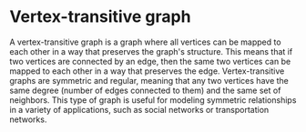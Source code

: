 # Vertex-transitive graph

A vertex-transitive graph is a graph where all vertices can be mapped to each other in a way that preserves the graph's structure. This means that if two vertices are connected by an edge, then the same two vertices can be mapped to each other in a way that preserves the edge. Vertex-transitive graphs are symmetric and regular, meaning that any two vertices have the same degree (number of edges connected to them) and the same set of neighbors. This type of graph is useful for modeling symmetric relationships in a variety of applications, such as social networks or transportation networks.
